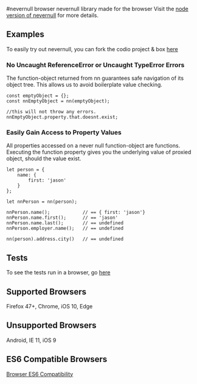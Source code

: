 #nevernull browser
nevernull library made for the browser
Visit the [node version of nevernull](https://github.com/jasonmcaffee/nn) for more details.

## Examples
To easily try out nevernull, you can fork the codio project & box [here](https://codio.com/jasonmcaffee/nn/tree/README.md)

### No Uncaught ReferenceError or Uncaught TypeError Errors
The function-object returned from nn guarantees safe navigation of its object tree.
This allows us to avoid boilerplate value checking.
```
const emptyObject = {};
const nnEmptyObject = nn(emptyObject);

//this will not throw any errors.
nnEmptyObject.property.that.doesnt.exist;
```

### Easily Gain Access to Property Values
All properties accessed on a never null function-object are functions.
Executing the function property gives you the underlying value of proxied object, should the value exist.
```
let person = {
    name: {
        first: 'jason'
    }
};

let nnPerson = nn(person);

nnPerson.name();            // == { first: 'jason'}
nnPerson.name.first();      // == 'jason'
nnPerson.name.last();       // == undefined
nnPerson.employer.name();   // == undefined

nn(person).address.city()   // == undefined
```

## Tests
To see the tests run in a browser, go [here](https://rawgit.com/jasonmcaffee/nevernull-browser/master/test.html)

## Supported Browsers
Firefox 47+, Chrome, iOS 10, Edge

## Unsupported Browsers
Android, IE 11, iOS 9

## ES6 Compatible Browsers
[Browser ES6 Compatibility](https://kangax.github.io/compat-table/es6/)
